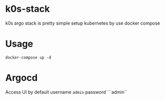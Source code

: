 # k0s-stack
k0s argo stack is pretty simple setup kubernetes by use docker compose

# Usage
```
docker-compose up -d
```

# Argocd 

Access UI  by default  username ```admin``` password ```admin``




